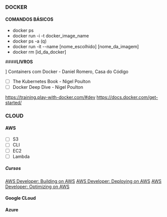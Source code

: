 ### **DOCKER**

#### **COMANDOS BÁSICOS**

- docker ps
- docker run -i -t docker_image_name
- docker ps -a (q)
- docker run -it --name [nome_escolhido] [nome_da_imagem]
- docker rm [id_da_docker]

####**LIVROS**

] Containers com Docker - Daniel Romero, Casa do Código

- [ ] The Kubernetes Book - Nigel Poulton
- [ ] Docker Deep Dive - Nigel Poulton

https://training.play-with-docker.com/#dev
https://docs.docker.com/get-started/

### **CLOUD**

#### **AWS**

- [ ] S3
- [ ] CLI
- [ ] EC2
- [ ] Lambda

##### Cursos

[AWS Developer: Building on AWS](https://www.edx.org/course/fundamentals-red-hat-enterprise-linux-red-hat-rh066x)
[AWS Developer: Deploying on AWS](https://www.edx.org/course/aws-developer-deploying-on-aws)
[AWS Developer: Optimizing on AWS](https://www.edx.org/course/aws-developer-optimizing-on-aws)

#### **Google CLoud**

#### **Azure**